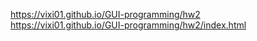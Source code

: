 https://vixi01.github.io/GUI-programming/hw2<br />
https://vixi01.github.io/GUI-programming/hw2/index.html
